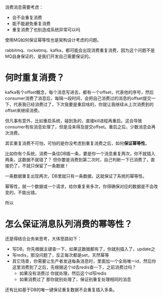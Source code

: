 消费消息需要考虑：
- 会不会重复消费
- 能不能避免重复消费
- 重复消费了也别造成系统异常可以吗

使用MQ如何保证幂等性也是架构设计考虑的问题。

rabbitmq、rocketmq、kafka，都可能会出现消费重复消费，因为这个问题不是MQ自身保证的，是我们开发自己需要保证的。

# 何时重复消费？
kafka有个offset概念，每个消息写进去，都有一个offset，代表他的序号，然后consumer消费了消息后，每隔一段时间，会把自己消费过的消息的offset提交一下，代表我已经消费过了，下次我要是重启啥的，你就让我继续从上次消费到的offset来继续消费。

但凡事有意外，比如重启系统，碰到急的，直接kill进程再重启。这会导致consumer有些消息处理了，但是没来得及提交offset。重启之后，少数消息会再次消费。

其实重复消费不可怕，可怕的是你没考虑到重复消费之后，如何**保证幂等性**。

比如你有个系统，消费一条往DB插一条，要是你一个消息重复两次，你不就插入两条，这数据不就错了？
但你要是消费到第二次时，自己判断一下已消费了，直接扔了，不就只保留了一条数据！

一条数据重复出现两次，DB里就只有一条数据，这就保证了系统的幂等性。

幂等性，就一个数据或一个请求，给你重复来多次，你得确保对应的数据是不会改变的，不能出错。

所以
# 怎么保证消息队列消费的幂等性？
还是得结合业务来思考，大体思路如下：
- 写DB，你先根据主键查一下，如果这数据都有了，你就别插入了，update之
- 写redis，那没问题了，反正每次都是set，天然幂等
- 其它场景，你需要让生产者发送每条消息时，里面加一个全局唯一id，然后你这里消费到了之后，先根据这个id去redis查一下，之前消费过吗？
	- 如果没有消费过
你就处理，然后这个id写redis
	- 如果消费过了
那你就别处理了，保证别重复处理相同的消息

还有比如基于DB的唯一键保证重复数据不会重复插入多条。